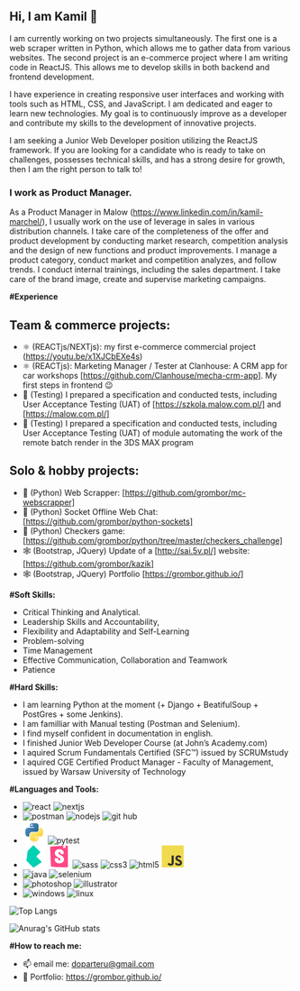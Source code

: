 ## Hi, I am Kamil 🤗

I am currently working on two projects simultaneously. The first one is a web scraper written in Python, which allows me to gather data from various websites. The second project is an e-commerce project where I am writing code in ReactJS. This allows me to develop skills in both backend and frontend development.

I have experience in creating responsive user interfaces and working with tools such as HTML, CSS, and JavaScript. I am dedicated and eager to learn new technologies. My goal is to continuously improve as a developer and contribute my skills to the development of innovative projects.

I am seeking a Junior Web Developer position utilizing the ReactJS framework. If you are looking for a candidate who is ready to take on challenges, possesses technical skills, and has a strong desire for growth, then I am the right person to talk to!

### I work as Product Manager.

As a Product Manager in Malow (https://www.linkedin.com/in/kamil-marchel/), I usually work on the use of leverage in sales in various distribution channels. I take care of the completeness of the offer and product development by conducting market research, competition analysis and the design of new functions and product improvements. I manage a product category, conduct market and competition analyzes, and follow trends. I conduct internal trainings, including the sales department. I take care of the brand image, create and supervise marketing campaigns.

**#Experience**

## Team & commerce projects:

- ⚛ (REACTjs/NEXTjs): my first e-commerce commercial project (https://youtu.be/x1XJCbEXe4s)
- ⚛ (REACTjs): Marketing Manager / Tester at Clanhouse: A CRM app for car workshops [https://github.com/Clanhouse/mecha-crm-app]. My first steps in frontend 😉
- 🐛 (Testing) I prepared a specification and conducted tests, including User Acceptance Testing (UAT) of [https://szkola.malow.com.pl/] and [https://malow.com.pl/]
- 🐛 (Testing) I prepared a specification and conducted tests, including User Acceptance Testing (UAT) of module automating the work of the remote batch render in the 3DS MAX program

## Solo & hobby projects:

- 🐍 (Python) Web Scrapper: [https://github.com/grombor/mc-webscrapper]
- 🐍 (Python) Socket Offline Web Chat: [https://github.com/grombor/python-sockets]
- 🐍 (Python) Checkers game: [https://github.com/grombor/python/tree/master/checkers_challenge]
- 🕸 (Bootstrap, JQuery) Update of a [http://sai.5v.pl/] website: [https://github.com/grombor/kazik]
- 🕸 (Bootstrap, JQuery) Portfolio [https://grombor.github.io/]

**#Soft Skills:**

- Critical Thinking and Analytical.
- Leadership Skills and Accountability,
- Flexibility and Adaptability and Self-Learning
- Problem-solving
- Time Management
- Effective Communication, Collaboration and Teamwork
- Patience

**#Hard Skills:**

- I am learning Python at the moment (+ Django + BeatifulSoup + PostGres + some Jenkins).
- I am familliar with Manual testing (Postman and Selenium).
- I find myself confident in documentation in english.
- I finished Junior Web Developer Course (at John’s Academy.com)
- I aquired Scrum Fundamentals Certified (SFC™) issued by SCRUMstudy
- I aquired CGE Certified Product Manager - Faculty of Management, issued by Warsaw University of Technology

**#Languages and Tools:**

- <img src="https://cdn.jsdelivr.net/gh/devicons/devicon/icons/react/react-original.svg" alt="react" width="40" height="40" /> <img src="https://cdn.jsdelivr.net/gh/devicons/devicon/icons/nextjs/nextjs-original-wordmark.svg" alt="nextjs" width="40" height="40"  />
- <img src="https://www.vectorlogo.zone/logos/getpostman/getpostman-icon.svg" alt="postman" width="40" height="40"/> <img src="https://cdn.jsdelivr.net/gh/devicons/devicon/icons/npm/npm-original-wordmark.svg" alt="nodejs" width="40" height="40"/> <img src="https://cdn.jsdelivr.net/gh/devicons/devicon/icons/github/github-original.svg"  alt="git hub" width="40" height="40"/>
- <img src="https://github.com/devicons/devicon/blob/master/icons/python/python-original.svg" alt="python" width="40" height="40" /> <img src="https://cdn.jsdelivr.net/gh/devicons/devicon/icons/pytest/pytest-original-wordmark.svg" alt="pytest" width="40" height="40" />
- <img src="https://github.com/devicons/devicon/blob/master/icons/bulma/bulma-plain.svg" alt="bulma" width="40" height="40"/> <img src="https://github.com/devicons/devicon/blob/master/icons/storybook/storybook-original.svg" alt="storybook" width="40" height="40"/> <img src="https://cdn.jsdelivr.net/gh/devicons/devicon/icons/sass/sass-original.svg" alt="sass" width="40" height="40"/> <img src="https://cdn.jsdelivr.net/gh/devicons/devicon/icons/css3/css3-original.svg" alt="css3" width="40" height="40"/> <img src="https://cdn.jsdelivr.net/gh/devicons/devicon/icons/html5/html5-original.svg" alt="html5" width="40" height="40"/> <img src="https://raw.githubusercontent.com/devicons/devicon/master/icons/javascript/javascript-original.svg" alt="javascript" width="40" height="40"/>
- <img src="https://cdn.jsdelivr.net/gh/devicons/devicon/icons/java/java-original.svg" alt="java" width="40" height="40" /> <img src="https://raw.githubusercontent.com/detain/svg-logos/780f25886640cef088af994181646db2f6b1a3f8/svg/selenium-logo.svg" alt="selenium" width="40" height="40"/>
- <img src="https://cdn.jsdelivr.net/gh/devicons/devicon/icons/photoshop/photoshop-line.svg" alt="photoshop" width="40" height="40" /> <img src="https://cdn.jsdelivr.net/gh/devicons/devicon/icons/illustrator/illustrator-line.svg" alt="illustrator" width="40" height="40" />
- <img src="https://cdn.jsdelivr.net/gh/devicons/devicon/icons/windows8/windows8-original.svg" alt="windows" width="40" height="40"/> <img src="https://cdn.jsdelivr.net/gh/devicons/devicon/icons/linux/linux-original.svg" alt="linux" width="40" height="40"/>

![Top Langs](https://github-readme-stats.vercel.app/api/top-langs/?username=anuraghazra&hide_progress=true&theme=radical)

![Anurag's GitHub stats](https://github-readme-stats.vercel.app/api?username=anuraghazra&show_icons=true&theme=radical)

**#How to reach me:**

- 📫 email me: doparteru@gmail.com
- 🔗 Portfolio: https://grombor.github.io/
